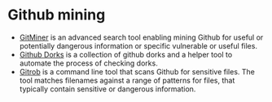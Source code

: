 # Github mining

* [GitMiner](https://github.com/UnkL4b/GitMiner) is an advanced search tool enabling mining Github for useful or potentially dangerous information or specific vulnerable or useful files.
* [Github Dorks](https://github.com/techgaun/github-dorks) is a collection of github dorks and a helper tool to automate the process of checking dorks.
* [Gitrob](https://github.com/michenriksen/gitrob) is a command line tool that scans Github for sensitive files. The tool matches filenames against a range of patterns for files, that typically contain sensitive or dangerous information.
